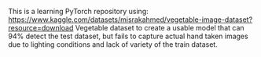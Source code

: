 This is a learning PyTorch repository using:
https://www.kaggle.com/datasets/misrakahmed/vegetable-image-dataset?resource=download
Vegetable dataset to create a usable model that can 94% detect the test dataset, 
but fails to capture actual hand taken images due to lighting conditions and lack of variety of the train dataset.
